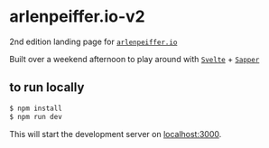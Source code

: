 # arlenpeiffer.io-v2

2nd edition landing page for [`arlenpeiffer.io`](https://arlenpeiffer.io/)

Built over a weekend afternoon to play around with [`Svelte`](https://svelte.dev/) + [`Sapper`](https://sapper.svelte.dev/)

## to run locally

```bash
$ npm install
$ npm run dev
```

This will start the development server on [localhost:3000](http://localhost:3000).
